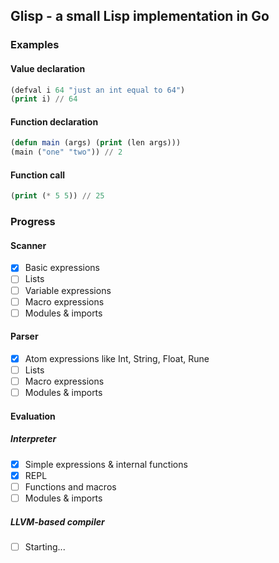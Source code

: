 ## Glisp - a small Lisp implementation in Go

### Examples
#### Value declaration
```lisp
(defval i 64 "just an int equal to 64")
(print i) // 64
```
#### Function declaration
```lisp
(defun main (args) (print (len args)))
(main ("one" "two")) // 2
```
#### Function call
```lisp
(print (* 5 5)) // 25
```

### Progress

#### Scanner
- [x] Basic expressions
- [ ] Lists
- [ ] Variable expressions
- [ ] Macro expressions
- [ ] Modules & imports
#### Parser
- [x] Atom expressions like Int, String, Float, Rune
- [ ] Lists
- [ ] Macro expressions
- [ ] Modules & imports
#### Evaluation
##### Interpreter
- [x] Simple expressions & internal functions
- [x] REPL
- [ ] Functions and macros
- [ ] Modules & imports
##### LLVM-based compiler
- [ ] Starting...